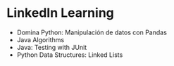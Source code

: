 <h1>LinkedIn Learning</h1>
<ul>
  <li>Domina Python: Manipulación de datos con Pandas</li>
  <li>Java Algorithms</li>
  <li>Java: Testing with JUnit</li>
  <li>Python Data Structures: Linked Lists</li>
</ul>
